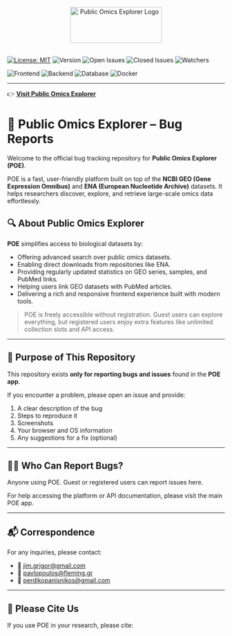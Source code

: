 <div align="center">
  <img width="212" height="83" alt="Public Omics Explorer Logo" src="https://github.com/user-attachments/assets/8aac7b58-7fd2-4a02-9062-1c24ea0abbb9" />
</div>
<br>

[![License: MIT](https://img.shields.io/badge/License-MIT-green.svg)](https://opensource.org/licenses/MIT)
![Version](https://img.shields.io/badge/version-1.0-blue)
![Open Issues](https://img.shields.io/github/issues/DimitrisGrig/POE)
![Closed Issues](https://img.shields.io/github/issues-closed/DimitrisGrig/POE)
![Watchers](https://img.shields.io/github/watchers/DimitrisGrig/POE?style=social)

![Frontend](https://img.shields.io/badge/frontend-React-blue)
![Backend](https://img.shields.io/badge/backend-FastAPI-green)
![Database](https://img.shields.io/badge/database-PostgreSQL-blue)
![Docker](https://img.shields.io/badge/container-Docker-blue)

---

👉 **[Visit Public Omics Explorer](http://195.134.65.149:4000)**


# 🐛 Public Omics Explorer – Bug Reports

Welcome to the official bug tracking repository for **Public Omics Explorer (POE)**.

POE is a fast, user-friendly platform built on top of the **NCBI GEO (Gene Expression Omnibus)** and **ENA (European Nucleotide Archive)** datasets. It helps researchers discover, explore, and retrieve large-scale omics data effortlessly.

## 🔍 About Public Omics Explorer

**POE** simplifies access to biological datasets by:

- Offering advanced search over public omics datasets.
- Enabling direct downloads from repositories like ENA.
- Providing regularly updated statistics on GEO series, samples, and PubMed links.
- Helping users link GEO datasets with PubMed articles.
- Delivering a rich and responsive frontend experience built with modern tools.


> POE is freely accessible without registration. Guest users can explore everything, but registered users enjoy extra features like unlimited collection slots and API access.

---

## 🧩 Purpose of This Repository

This repository exists **only for reporting bugs and issues** found in the **POE app**.

If you encounter a problem, please open an issue and provide:

1. A clear description of the bug
2. Steps to reproduce it
3. Screenshots
4. Your browser and OS information
5. Any suggestions for a fix (optional)

---


## 🙋‍♀️ Who Can Report Bugs?

Anyone using POE. Guest or registered users can report issues here.

For help accessing the platform or API documentation, please visit the main POE app.

---

## 📬 Correspondence

For any inquiries, please contact:

- 📧 [jim.grigor@gmail.com](mailto:jim.grigor@gmail.com)
- 📧 [pavlopoulos@fleming.gr](mailto:pavlopoulos@fleming.gr)
- 📧 [perdikopanisnikos@gmail.com](mailto:perdikopanisnikos@gmail.com)

---

## 🙏 Please Cite Us

If you use POE in your research, please cite:

